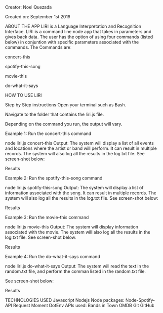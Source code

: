 
Creator: Noel Quezada

Created on: September 1st 2019

ABOUT THE APP
LIRI is a Language Interpretation and Recognition Interface. LIRI is a command line node app that takes in parameters and gives back data. The user has the option of using four commands (listed below) in conjuntion with specific parameters associated with the commands. The Commands are:

concert-this

spotify-this-song

movie-this

do-what-it-says

HOW TO USE LIRI


Step by Step instructions
Open your terminal such as Bash.

Navigate to the folder that contains the liri.js file.

Depending on the command you run, the output will vary.

Example 1: Run the concert-this command

 node liri.js concert-this <name of artist or band>
Output: The system will display a list of all events and locations where the artist or band will perform. It can result in multiple records. The system will also log all the results in the log.txt file. See screen-shot below:

Results

Example 2: Run the spotify-this-song command

 node liri.js spotify-this-song <name of song>
Output: The system will display a list of information associated with the song. It can result in multiple records. The system will also log all the results in the log.txt file. See screen-shot below:

Results

Example 3: Run the movie-this command

 node liri.js movie-this <name of movie>
Output: The system will display information associated with the movie. The system will also log all the results in the log.txt file. See screen-shot below:

Results

Example 4: Run the do-what-it-says command

 node liri.js do-what-it-says
Output: The system will read the text in the random.txt file, and perform the comman listed in the random.txt file.

See screen-shot below:

Results

TECHNOLOGIES USED
Javascript
Nodejs
Node packages:
Node-Spotify-API
Request
Moment
DotEnv
APIs used:
Bands in Town
OMDB
Git
GitHub